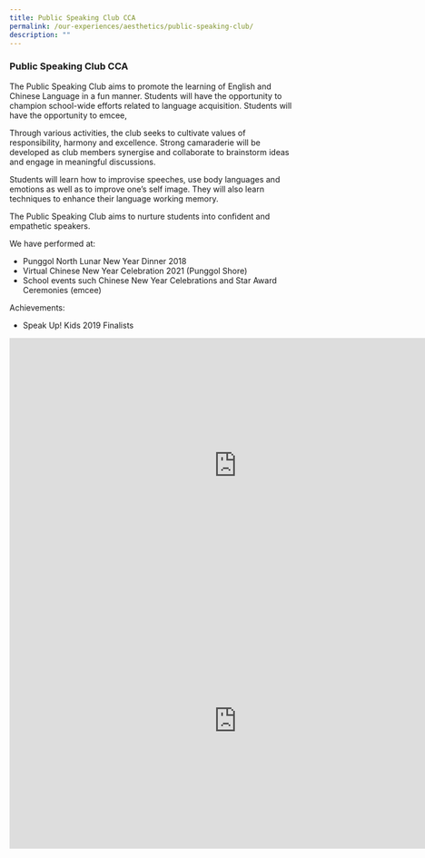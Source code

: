 ```yaml
---
title: Public Speaking Club CCA
permalink: /our-experiences/aesthetics/public-speaking-club/
description: ""
---
```


### **Public Speaking Club CCA**
The Public Speaking Club aims to promote the learning of English and Chinese Language in a fun manner. Students will have the opportunity to champion school-wide efforts related to language acquisition. Students will have the opportunity to emcee,

Through various activities, the club seeks to cultivate values of responsibility, harmony and excellence. Strong camaraderie will be developed as club members synergise and collaborate to brainstorm ideas and engage in meaningful discussions.

Students will learn how to improvise speeches, use body languages and emotions as well as to improve one’s self image. They will also learn techniques to enhance their language working memory.

The Public Speaking Club aims to nurture students into confident and empathetic speakers.

We have performed at:
*   Punggol North Lunar New Year Dinner 2018
*   Virtual Chinese New Year Celebration 2021 (Punggol Shore)
*   School events such Chinese New Year Celebrations and Star Award Ceremonies (emcee)

Achievements:&nbsp;  
*   Speak Up! Kids 2019 Finalists

<iframe allowfullscreen="" allow="accelerometer; autoplay; clipboard-write; encrypted-media; gyroscope; picture-in-picture; web-share" frameborder="0" title="Public Speaking Club Video 1" src="https://www.youtube.com/embed/pVo2Dw36Eas" height="450" width="800"></iframe>

<iframe allowfullscreen="true" height="450" width="800" frameborder="0" src="https://docs.google.com/presentation/d/e/2PACX-1vQ5pZjieDAUdfHlErwA_3oYtW-hfRb5QecJ_YH0WgxlaVdNqrhD1E1A5T-HJC3pYn-dCBubZufLaW9S/embed?start=false&amp;loop=false&amp;delayms=3000"></iframe>